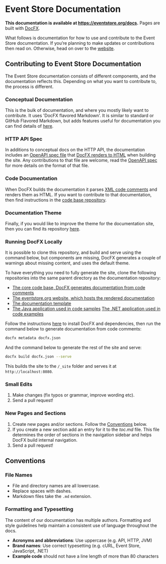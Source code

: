 # Event Store Documentation

**This documentation is available at <https://eventstore.org/docs>.** Pages are built with [DocFX](https://dotnet.github.io).

What follows is documentation for how to use and contribute to the Event Store documentation. If you’re planning to make updates or contributions then read on. Otherwise, head on over to the [website](https://eventstore.org/docs).

## Contributing to Event Store Documentation

The Event Store documentation consists of different components, and the documentation reflects this. Depending on what you want to contribute to, the process is different.

### Conceptual Documentation

This is the bulk of documentation, and where you mostly likely want to contribute. It uses 'DocFX flavored Markdown'. It is similar to standard or GitHub Flavored Markdown, but adds features useful for documentation you can find details of [here](https://dotnet.github.io/docfx/spec/docfx_flavored_markdown.html?tabs=tabid-2%2Ctabid-b).

### HTTP API Spec

In additions to conceptual docs on the HTTP API, the documentation includes an [OpenAPI spec file](https://github.com/EventStore/docs.geteventstore.com/blob/master/http-api/swagger.yaml) that [DocFX renders to HTML](https://dotnet.github.io/docfx/tutorial/intro_rest_api_documentation.html) when building the site. Any contributions to that file are welcome, read the [OpenAPI spec](https://swagger.io/docs/specification/about/) for more details on the format of that file.

### Code Documentation

When DocFX builds the documentation it parses [XML code comments](https://docs.microsoft.com/en-us/dotnet/csharp/codedoc) and renders them as HTML. If you want to contribute to that documentation, then find instructions in the [code base repository](https://github.com/EventStore/EventStore).

### Documentation Theme

Finally, if you would like to improve the theme for the documentation site, then you can find its repository [here](https://github.com/EventStore/es-docs-template).

### Running DocFX Locally

It is possible to clone this repository, and build and serve using the command below, but components are missing, DocFX generates a couple of warnings about missing content, and uses the default theme.

To have everything you need to fully generate the site, clone the following repositories into the same parent directory as the documentation repository:

-   [The core code base, DocFX generates documentation from code comments](https://github.com/EventStore/EventStore)
-   [The eventstore.org website, which hosts the rendered documentation](https://github.com/EventStore/eventstore.org)
-   [The documentation template](https://github.com/EventStore/es-docs-template)
-   [The Java application used in code samples](https://github.com/EventStore/EventStore.Samples.Java)
    [The .NET application used in code examples](https://github.com/EventStore/EventStore.Samples.Dotnet)

Follow the instructions [here](https://dotnet.github.io/docfx/tutorial/docfx_getting_started.html) to install DocFX and dependencies, then run the command below to generate documentation from code comments:

```bash
docfx metadata docfx.json
```

And the command below to generate the rest of the site and serve:

```bash
docfx build docfx.json --serve
```

This builds the site to the `/_site` folder and serves it at `http://localhost:8080`.

### Small Edits

1.  Make changes (fix typos or grammar, improve wording etc).
2.  Send a pull request!

### New Pages and Sections

1.  Create new pages and/or sections. Follow the [Conventions](#conventions) below.
2.  If you create a new section add an entry for it to the _toc.md_ file. This file determines the order of sections in the navigation sidebar and helps DocFX build internal navigation.
3.  Send a pull request!

## Conventions

### File Names

-   File and directory names are all lowercase.
-   Replace spaces with dashes.
-   Markdown files take the `.md` extension.

### Formatting and Typesetting

The content of our documentation has multiple authors. Formatting and style guidelines help maintain a consistent use of language throughout the docs.

-   **Acronyms and abbreviations**: Use uppercase (e.g. API, HTTP, JVM)
-   **Brand names**: Use correct typesetting (e.g. cURL, Event Store, JavaScript, .NET)
-   **Example code** should not have a line length of more than 80 characters
